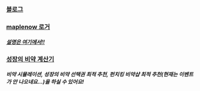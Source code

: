<!-- ### Hi there 👋 -->

### [블로그](https://leejs1030.github.io/)
### [maplenow 로거](https://leejs1030.github.io/maple-now/)
##### [설명은 여기에서!!](https://leejs1030.github.io/all-posts/maplenow/how-to-use/)
### [성장의 비약 계산기](https://leejs1030.github.io/maple-exp/)
##### 비약 시뮬레이션, 성장의 비약 선택권 최적 추천, 펀치킹 비약샵 최적 추천(현재는 이벤트가 안 나오네요...)을 하실 수 있어요!

<!-- [![Solved.ac Profile](http://mazassumnida.wtf/api/v2/generate_badge?boj=leejs1030)](https://solved.ac/leejs1030) -->

<!--
**leejs1030/leejs1030** is a ✨ _special_ ✨ repository because its `README.md` (this file) appears on your GitHub profile.

Here are some ideas to get you started:

- 🔭 I’m currently working on ...
- 🌱 I’m currently learning ...
- 👯 I’m looking to collaborate on ...
- 🤔 I’m looking for help with ...
- 💬 Ask me about ...
- 📫 How to reach me: ...
- 😄 Pronouns: ...
- ⚡ Fun fact: ...
-->
